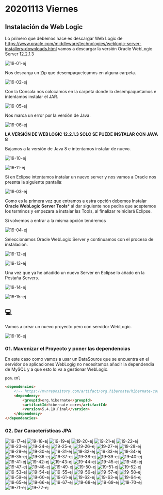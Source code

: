 # 20201113 Viernes

## Instalación de Web Logic

Lo primero que debemos hace es descargar Web Logic de https://www.oracle.com/middleware/technologies/weblogic-server-installers-downloads.html vamos a descargar la versión Oracle WebLogic Server 12.2.1.3

![19-01-ej](images/19-X-01-ej.png)

Nos descarga un Zip que desempaqueteamos en alguna carpeta.

![19-02-ej](images/19-X-02-ej.png)

Con la Consola nos colocamos en la carpeta donde lo desempaquetamos e intentamos instalar el JAR.

![19-05-ej](images/19-X-05-ej.png)

Nos marca un error por la versión de Java.

![19-06-ej](images/19-X-06-el.png)

**LA VERSIÓN DE WEB LOGIC 12.2.1.3 SOLO SE PUEDE INSTALAR CON JAVA 8** 

Bajamos a la versión de Java 8 e intentamos instalar de nuevo.

![19-10-ej](images/19-X-10-ej.png)

![19-11-ej](images/19-X-11-ej.png)

Si en Eclipse intentamos instalar un nuevo server y nos vamos a Oracle nos presnta la siguiente pantalla:

![19-03-ej](images/19-X-03-ej.png)

Como es la primera vez que entramos a estra opción debemos Instalar **Oracle WebLogic Server Tools*** al dar siguiente nos pedira que aceptemos los terminos y empezara a instalar las Tools, al finalizar reiniciará Eclipse.

Si volvemos a entrar a la misma opción tendremos 

![19-04-ej](images/19-X-04-ej.png)

Seleccionamos Oracle WebLogic Server y continuamos con el proceso de instalación.

![19-12-ej](images/19-12-ej.png)

![19-13-ej](images/19-13-ej.png)

Una vez que ya he añadido un nuevo Server en Eclipse lo añado en la Pestaña Servers.

![19-14-ej](images/19-14-ej.png)

![19-15-ej](images/19-15-ej.png)

## :computer: 

Vamos a crear un nuevo proyecto pero con servidor WebLogic.

![19-16-ej](images/19-16-ej.png)

### 01. Mavenizar el Proyecto y poner las dependencias

En este caso como vamos a usar un DataSource que se encuentra en el servidor de aplicaciones WebLogig no necesitamos añadir la dependendia de MySQL y a que esto lo va a gestionar WebLogic.

`pom.xml`

```html
<dependencies>
  	<!-- https://mvnrepository.com/artifact/org.hibernate/hibernate-core --> 
	<dependency>
	    <groupId>org.hibernate</groupId>
	    <artifactId>hibernate-core</artifactId>
	    <version>5.4.18.Final</version>
	</dependency>
</dependencies>
```

### 02. Dar Características JPA

![19-17-ej](images/19-17-ej.png)
![19-18-ej](images/19-18-ej.png)
![19-19-ej](images/19-19-ej.png)
![19-20-ej](images/19-20-ej.png)
![19-21-ej](images/19-21-ej.png)
![19-22-ej](images/19-22-ej.png)
![19-23-ej](images/19-23-ej.png)
![19-24-ej](images/19-24-ej.png)
![19-25-ej](images/19-25-ej.png)
![19-26-ej](images/19-26-ej.png)
![19-27-ej](images/19-27-ej.png)
![19-28-ej](images/19-28-ej.png)
![19-29-ej](images/19-29-ej.png)
![19-30-ej](images/19-30-ej.png)
![19-31-ej](images/19-31-ej.png)
![19-32-ej](images/19-32-ej.png)
![19-33-ej](images/19-33-ej.png)
![19-34-ej](images/19-34-ej.png)
![19-35-ej](images/19-35-ej.png)
![19-36-ej](images/19-36-ej.png)
![19-37-ej](images/19-37-ej.png)
![19-38-ej](images/19-38-ej.png)
![19-39-ej](images/19-39-ej.png)
![19-40-ej](images/19-40-ej.png)
![19-41-ej](images/19-41-ej.png)
![19-42-ej](images/19-42-ej.png)
![19-43-ej](images/19-43-ej.png)
![19-44-ej](images/19-44-ej.png)
![19-45-ej](images/19-45-ej.png)
![19-46-ej](images/19-46-ej.png)
![19-47-ej](images/19-47-ej.png)
![19-48-ej](images/19-48-ej.png)
![19-49-ej](images/19-49-ej.png)
![19-50-ej](images/19-50-ej.png)
![19-51-ej](images/19-51-ej.png)
![19-52-ej](images/19-52-ej.png)
![19-53-ej](images/19-53-ej.png)
![19-54-ej](images/19-54-ej.png)
![19-55-ej](images/19-55-ej.png)
![19-56-ej](images/19-56-ej.png)
![19-57-ej](images/19-57-ej.png)
![19-58-ej](images/19-58-ej.png)
![19-59-ej](images/19-59-ej.png)
![19-60-ej](images/19-60-ej.png)
![19-61-ej](images/19-61-ej.png)
![19-62-ej](images/19-62-ej.png)
![19-63-ej](images/19-63-ej.png)
![19-64-ej](images/19-64-ej.png)
![19-65-ej](images/19-65-ej.png)
![19-66-ej](images/19-66-ej.png)
![19-67-ej](images/19-67-ej.png)
![19-68-ej](images/19-68-ej.png)
![19-69-ej](images/19-69-ej.png)
![19-70-ej](images/19-70-ej.png)
![19-71-ej](images/19-71-ej.png)
![19-72-ej](images/19-72-ej.png)

